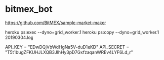 # bitmex_bot
https://github.com/BitMEX/sample-market-maker

heroku ps:exec --dyno=grid_worker.1
heroku ps:copy --dyno=grid_worker.1 20190304.log

API_KEY = "EDwDQjVbWdHgNa5V-duD1eKD"
API_SECRET = "T5t1bugZFKUHJLXQB3JlhHy3pD7GxfzaqanWREv4LYF6Ld_r"